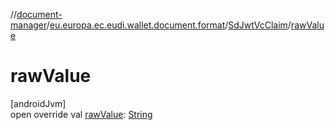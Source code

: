 //[document-manager](../../../index.md)/[eu.europa.ec.eudi.wallet.document.format](../index.md)/[SdJwtVcClaim](index.md)/[rawValue](raw-value.md)

# rawValue

[androidJvm]\
open override val [rawValue](raw-value.md): [String](https://kotlinlang.org/api/latest/jvm/stdlib/kotlin-stdlib/kotlin/-string/index.html)
